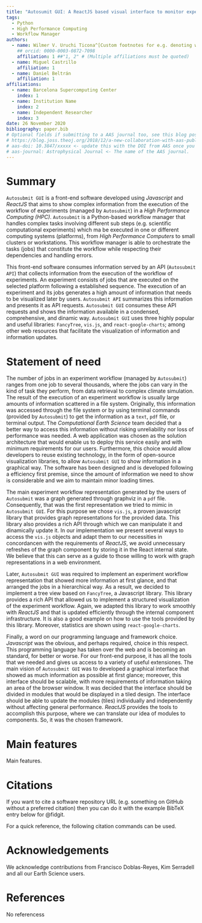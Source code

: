 ```yaml
---
title: "Autosumit GUI: A ReactJS based visual interface to monitor experiments in a High Performance Computing environment"
tags:
  - Python
  - High Performance Computing
  - Workflow Manager
authors:
  - name: Wilmer V. Uruchi Ticona^[Custom footnotes for e.g. denoting who the corresponding author is can be included like this.]
    ## orcid: 0000-0003-0872-7098
    affiliation: 1 ##"1, 2" # (Multiple affiliations must be quoted)
  - name: Miguel Castrillo
    affiliation: 1
  - name: Daniel Beltrán
    affiliation: 1
affiliations:
  - name: Barcelona Supercomputing Center
    index: 1
  - name: Institution Name
    index: 2
  - name: Independent Researcher
    index: 3
date: 26 November 2020
bibliography: paper.bib
# Optional fields if submitting to a AAS journal too, see this blog post:
# https://blog.joss.theoj.org/2018/12/a-new-collaboration-with-aas-publishing
# aas-doi: 10.3847/xxxxx <- update this with the DOI from AAS once you know it.
# aas-journal: Astrophysical Journal <- The name of the AAS journal.
---
```


# Summary

`Autosubmit GUI` is a front-end software developed using _Javascript_ and _ReactJS_ that aims to show complex
information from the execution of the workflow of experiments (managed by `Autosubmit`) in a _High Performance Computing (HPC)_.
`Autosubmit` is a Python-based workflow manager that handles complex tasks involving different sub steps (e.g. scientific computational experiments) which ma be executed in one or different computing systems (platforms), from _High Performance Computers_ to small clusters or workstations. This workflow manager is able to orchestrate the tasks (jobs) that constitute the workflow while respecting their dependencies and handling errors.

This front-end software consumes information served by an API (`Autosubmit API`) that collects information from the execution of the workflow of experiments.
An experiment consists of jobs that are executed on the selected platform following a established sequence. The execution of an experiment and its jobs generates a high amount of information that needs to be visualized later by users. `Autosubmit API` summarizes this information and presents it as API requests. `Autosubmit GUI` consumes these API requests and shows the information available in a condensed, comprehensive, and dinamic way. `Autosubmit GUI` uses three highly popular and useful libraries: `FancyTree`, `vis.js`, and `react-google-charts`; among other web resources that facilitate the visualization of information and information updates.

# Statement of need

The number of jobs in an experiment workflow (managed by `Autosubmit`) ranges from one job to several thousands, where the jobs can vary in the kind of task they perform, from data retrieval to complex climate simulation. The result of the execution of an experiment workflow is usually large amounts of information scattered in a file system.
Originally, this information was accessed through the file system or by using terminal commands (provided by `Autosubmit`) to get the information as a `text`, `pdf` file, or terminal output. The _Computational Earth Science_ team decided that a better way to access this information without risking unreliability nor loss of performance was needed. A web application was chosen as the solution architecture that would enable us to deploy this service easily and with minimum requirements for our users. Furthermore, this choice would allow developers to reuse existing technology, in the form of open-source visualization libraries, to allow `Autosubmit GUI` to show information in a graphical way. The software has been designed and is developed following a efficiency first premise, since the amount of information we need to show is considerable and we aim to maintain minor loading times.

The main experiment workflow representation generated by the users of `Autosubmit` was a graph generated through graphviz in a `pdf` file. Consequently, that was the first representation we tried to mimic in `Autosubmit GUI`. For this purpose we chose `vis.js`, a proven javascript library that provides graph representations for the provided data. This library also provides a rich API through which we can manipulate it and dinamically update it. In our implementation we present several ways to access the `vis.js` objects and adapt them to our necessities in concordancen with the requirements of _ReactJS_, we avoid unnecessary refreshes of the graph component by storing it in the React internal state. We believe that this can serve as a guide to those willing to work with graph representations in a web environment.

Later, `Autosubmit GUI` was required to implement an experiment workflow representation that showed more information at first glance, and that arranged the jobs in a hierarchical way. As a result, we decided to implement a tree view based on `FancyTree`, a Javascript library. This library provides a rich API that allowed us to implement a structured visualization of the experiment workflow. Again, we adapted this library to work smoothly with _ReactJS_ and that is updated efficiently through the internal component infrastructure. It is also a good example on how to use the tools provided by this library. Moreover, statistics are shown using `react-google-charts`.

Finally, a word on our programming language and framework choice. _Javascript_ was the obvious, and perhaps required, choice in this respect. This programming language has taken over the web and is becoming an standard, for better or worse. For our front-end purpose, it has all the tools that we needed and gives us access to a variety of useful extensiones. The main vision of `Autosubmit GUI` was to developed a graphical interface that showed as much information as possible at first glance; moreover, this interface should be scalable, with more requirements of information taking an area of the browser window. It was decided that the interface should be divided in modules that would be displayed in a tiled design. The interface should be able to update the modules (tiles) individually and independently without affecting general performance. _ReactJS_ provides the tools to accomplish this purpose, where we can translate our idea of modules to components. So, it was the chosen framework.

# Main features

Main features.

# Citations

<!-- Work in progress -->

If you want to cite a software repository URL (e.g. something on GitHub without a preferred
citation) then you can do it with the example BibTeX entry below for @fidgit.

For a quick reference, the following citation commands can be used.

<!-- # Figures

Work in progress. -->

# Acknowledgements

We acknowledge contributions from Francisco Doblas-Reyes, Kim Serradell and all our Earth Science users.

# References

No referencess
